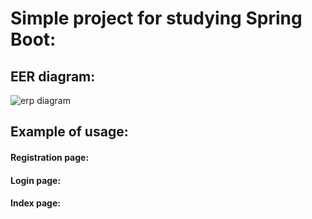 # Simple project for studying Spring Boot:

## EER diagram:
![erp diagram](https://user-images.githubusercontent.com/17299069/50039441-650e0980-003b-11e9-96d4-43e7d1403e18.png)

## Example of usage:
#### Registration page:

#### Login page:

#### Index page:

